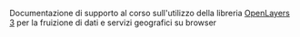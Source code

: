 Documentazione di supporto al corso sull'utilizzo della libreria [OpenLayers 3](http://openlayers.org/) per la fruizione di dati e servizi geografici su browser